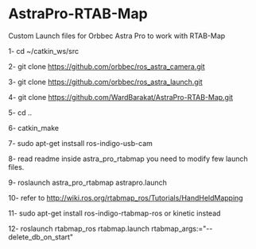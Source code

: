 # AstraPro-RTAB-Map
Custom Launch files for Orbbec Astra Pro to work with RTAB-Map

1- cd ~/catkin_ws/src 

2- git clone https://github.com/orbbec/ros_astra_camera.git

3- git clone https://github.com/orbbec/ros_astra_launch.git 

4- git clone https://github.com/WardBarakat/AstraPro-RTAB-Map.git 

5- cd .. 

6- catkin_make 

7- sudo apt-get instsall ros-indigo-usb-cam 

8- read readme inside astra_pro_rtabmap you need to modify few launch files.

9- roslaunch astra_pro_rtabmap astrapro.launch

10- refer to http://wiki.ros.org/rtabmap_ros/Tutorials/HandHeldMapping 

11- sudo apt-get install ros-indigo-rtabmap-ros or kinetic instead

12- roslaunch rtabmap_ros rtabmap.launch rtabmap_args:="--delete_db_on_start" 
